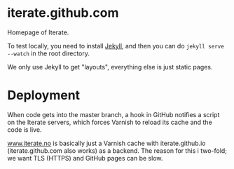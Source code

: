 iterate.github.com
==================

Homepage of Iterate.

To test locally, you need to install [Jekyll](https://github.com/mojombo/jekyll/wiki/install),
and then you can do `jekyll serve --watch` in the root directory.

We only use Jekyll to get "layouts", everything else is just static pages.


Deployment
==========

When code gets into the master branch, a hook in GitHub notifies a script on the Iterate servers,
which forces Varnish to reload its cache and the code is live.

www.iterate.no is basically just a Varnish cache with iterate.github.io (iterate.github.com also works) as a backend.
The reason for this i two-fold; we want TLS (HTTPS) and GitHub pages can be slow.
